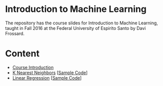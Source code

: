 # Introduction to Machine Learning

The repository has the course slides for Introduction to Machine Learning, taught in Fall 2016 at the Federal University of Espirito Santo by Davi Frossard.

# Content
- [Course Introduction](iml/tree/master/00_Intro/intro.pdf) 
- [K Nearest Neighbors](iml/tree/master/01_KNN/knn.pdf) [[Sample Code](iml/tree/master/01_KNN/Sample_Code)]
- [Linear Regression](iml/tree/master/02_LinReg/linreg.pdf) [[Sample Code](iml/tree/master/02_LinReg/Sample_Code)]
